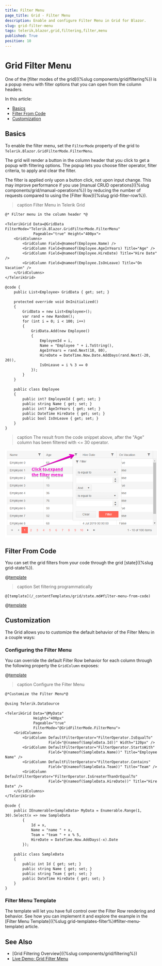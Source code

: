 ```yaml
---
title: Filter Menu
page_title: Grid - Filter Menu
description: Enable and configure Filter Menu in Grid for Blazor.
slug: grid-filter-menu
tags: telerik,blazor,grid,filtering,filter,menu
published: True
position: 10
---
```


# Grid Filter Menu

One of the [filter modes of the grid]({%slug components/grid/filtering%}) is a popup menu with filter options that you can open from the column headers.

In this article:

* [Basics](#basics)
* [Filter From Code](#filter-from-code)
* [Customization](#customization)

## Basics

To enable the filter menu, set the `FilterMode` property of the grid to `Telerik.Blazor.GridFilterMode.FilterMenu`.

The grid will render a button in the column header that you click to get a popup with filtering options. The popup lets you choose filter operator, filter criteria, to apply and clear the filter.

The filter is applied only upon a button click, not upon input change. This may improve performance if you use [manual CRUD operations]({%slug components/grid/manual-operations%}) by reducing the number of requests compared to using the [Filter Row]({%slug grid-filter-row%}).

>caption Filter Menu in Telerik Grid

````CSHTML
@* Filter menu in the column header *@

<TelerikGrid Data=@GridData FilterMode="Telerik.Blazor.GridFilterMode.FilterMenu"
			 Pageable="true" Height="400px">
	<GridColumns>
		<GridColumn Field=@nameof(Employee.Name) />
		<GridColumn Field=@nameof(Employee.AgeInYears) Title="Age" />
		<GridColumn Field=@nameof(Employee.HireDate) Title="Hire Date" />
		<GridColumn Field=@nameof(Employee.IsOnLeave) Title="On Vacation" />
	</GridColumns>
</TelerikGrid>

@code {
	public List<Employee> GridData { get; set; }

	protected override void OnInitialized()
	{
		GridData = new List<Employee>();
		var rand = new Random();
		for (int i = 0; i < 100; i++)
		{
			GridData.Add(new Employee()
			{
				EmployeeId = i,
				Name = "Employee " + i.ToString(),
				AgeInYears = rand.Next(10, 80),
				HireDate = DateTime.Now.Date.AddDays(rand.Next(-20, 20)),
				IsOnLeave = i % 3 == 0
			});
		}
	}

	public class Employee
	{
		public int? EmployeeId { get; set; }
		public string Name { get; set; }
		public int? AgeInYears { get; set; }
		public DateTime HireDate { get; set; }
		public bool IsOnLeave { get; set; }
	}
}
````

>caption The result from the code snippet above, after the "Age" column has been filtered with <= 30 operator.

![](images/filter-menu-1.png)


## Filter From Code

You can set the grid filters from your code through the grid [state]({%slug grid-state%}).

@[template](/_contentTemplates/grid/state.md#initial-state)

>caption Set filtering programmatically

````CSHTML
@[template](/_contentTemplates/grid/state.md#filter-menu-from-code)
````

@[template](/_contentTemplates/grid/state.md#filter-menu-default-filters)

## Customization

The Grid allows you to customize the default behavior of the Filter Menu in a couple ways:

### Configuring the Filter Menu

You can override the default Filter Row behavior for each column through the following property the `GridColumn` exposes:

@[template](/_contentTemplates/common/filtering.md#filter-menu-customization-properties)

>caption Configure the Filter Menu

````CSHTML
@*Customize the Filter Menu*@

@using Telerik.DataSource

<TelerikGrid Data="@MyData"
             Height="400px"
             Pageable="true"
             FilterMode="@GridFilterMode.FilterMenu">
    <GridColumns>
        <GridColumn DefaultFilterOperator="FilterOperator.IsEqualTo"
                    Field="@(nameof(SampleData.Id))" Width="120px" />
        <GridColumn DefaultFilterOperator="FilterOperator.StartsWith"
                    Field="@(nameof(SampleData.Name))" Title="Employee Name" />
        <GridColumn DefaultFilterOperator="FilterOperator.Contains"
                    Field="@(nameof(SampleData.Team))" Title="Team" />
        <GridColumn DefaultFilterOperator="FilterOperator.IsGreaterThanOrEqualTo"
                    Field="@(nameof(SampleData.HireDate))" Title="Hire Date" />
    </GridColumns>
</TelerikGrid>

@code {
    public IEnumerable<SampleData> MyData = Enumerable.Range(1, 30).Select(x => new SampleData
        {
            Id = x,
            Name = "name " + x,
            Team = "team " + x % 5,
            HireDate = DateTime.Now.AddDays(-x).Date
        });

    public class SampleData
    {
        public int Id { get; set; }
        public string Name { get; set; }
        public string Team { get; set; }
        public DateTime HireDate { get; set; }
    }
}
````

### Filter Menu Template

The template will let you have full control over the Filter Row rendering and behavior. See how you can implement it and explore the example in the [Filter Menu Template]({%slug grid-templates-filter%}#filter-menu-template) article.


## See Also

  * [Grid Filtering Overview]({%slug components/grid/filtering%})
  * [Live Demo: Grid Filter Menu](https://demos.telerik.com/blazor-ui/grid/filter-menu)
